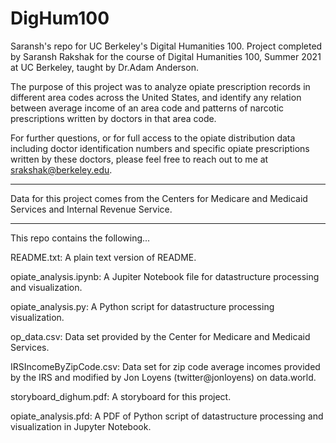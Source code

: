 # DigHum100
Saransh's repo for UC Berkeley's Digital Humanities 100. 
Project completed by Saransh Rakshak for the course of Digital Humanities 100, Summer 2021 at UC Berkeley, taught by Dr.Adam Anderson.

The purpose of this project was to analyze opiate prescription records in different area codes across the United States, and identify any relation between average income of an area code and patterns of narcotic prescriptions written by doctors in that area code.

For further questions, or for full access to the opiate distribution data including doctor identification numbers and specific opiate prescriptions written by these doctors, please feel free to reach out to me at srakshak@berkeley.edu.

--------------------------------------------------------------

Data for this project comes from the Centers for Medicare and Medicaid Services and Internal Revenue Service.

--------------------------------------------------------------

This repo contains the following...

README.txt:                    A plain text version of README.

opiate_analysis.ipynb:         A Jupiter Notebook file for datastructure processing and visualization.

opiate_analysis.py:            A Python script for datastructure processing visualization.

op_data.csv:                   Data set provided by the Center for Medicare and Medicaid Services.

IRSIncomeByZipCode.csv:        Data set for zip code average incomes provided by the IRS and modified by Jon Loyens (twitter@jonloyens) on data.world.

storyboard_dighum.pdf:         A storyboard for this project.

opiate_analysis.pfd:           A PDF of Python script of datastructure processing and visualization in Jupyter Notebook.
